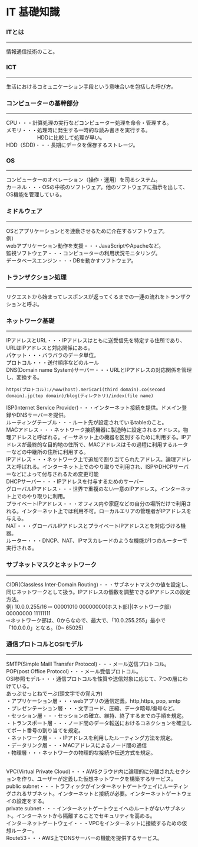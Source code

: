 # IT 基礎知識

### ITとは
---
情報通信技術のこと。
### ICT
---
生活におけるコミュニケーション手段という意味合いを包括した呼び方。
### コンピューターの基幹部分
---
CPU・・・計算処理の実行などコンピューター処理を命令・管理する。<br>
メモリ・・・処理時に発生する一時的な読み書きを実行する。
　　　　　　HDDに比較して処理が早い。<br>
HDD（SDD)・・・長期にデータを保存するストレージ。
### OS
---
コンピューターのオペレーション（操作・運用）を司るシステム。<br>
カーネル・・・OSの中核のソフトウェア。他のソフトウェアに指示を出して、OS機能を管理している。
### ミドルウェア
---
OSとアプリケーションとを連動させるために介在するソフトウェア。<br>
例）<br>
webアプリケーション動作を支援・・・JavaScriptやApacheなど。<br>
監視ソフトウェア・・・コンピューターの利用状況モニタリング。<br>
データベースエンジン・・・DBを動かすソフトウェア。
### トランザクション処理
---
リクエストから始まってレスポンスが返ってくるまでの一連の流れをトランザクションと呼ぶ。
### ネットワーク基礎
---
IPアドレスとURL・・・IPアドレスはともに送受信先を特定する住所であり、URLはIPアドレスと対応関係にある。<br>
パケット・・・バラバラのデータ単位。<br>
プロトコル・・・送付順序などのルール<br>
DNS(Domain name System)サーバー・・・URLとIPアドレスの対応関係を管理し、変換する。<br>
~~~
https(プロトコル)://www(host).mericari(third domain).co(second domain).jp(top domain)/blog(ディレクトリ)/index(file name)
~~~
ISP(Internet Service Provider)・・・インターネット接続を提供。ドメイン登録やDNSサーバーを提供。<br>
ルーティングテーブル・・・ルート先が設定されているtableのこと。<br>
MACアドレス・・・ネットワーク接続機器に製造時に設定されるアドレス。物理アドレスと呼ばれる。イーサネット上の機器を区別するために利用する。IPアドレスが最終的な目的地の住所で、MACアドレスはその過程に利用するルーターなどの中継所の住所に利用する。<br>
IPアドレス・・・ネットワーク上で追加で割り当てられたアドレス。論理アドレスと呼ばれる。インターネット上でのやり取りで利用され、ISPやDHCPサーバーなどによって付与されるため変更可能<br>
DHCPサーバー・・・IPアドレスを付与するためのサーバー<br>
グローバルIPアドレス・・・世界で重複のない一意のIPアドレス。インターネット上でのやり取りに利用。<br>
プライベートIPアドレス・・・オフィス内や家庭などの自分の場所だけで利用される。インターネット上では利用不可。ローカルエリアの管理者がIPアドレスを与える。<br>
NAT・・・グローバルIPアドレスとプライベートIPアドレスとを対応づける機器。<br>
ルーター・・・DNCP、NAT、IPマスカレードのような機能が1つのルーターで実行される。


### サブネットマスクとネットワーク
---
CIDR(Classless Inter-Domain Routing)・・・サブネットマスクの値を設定し、同じネットワークとして扱う。IPアドレスの個数を調整できるIPアドレスの設定方法。<br>
例)
10.0.0.255/16 ⇨ 00001010 00000000(ホスト部)|(ネットワーク部) 00000000 11111111<br>
⇨ネットワーク部は、0からなので、最大で、「10.0.255.255」最小で 「10.0.0.0」となる。(0~ 65025)<br>

### 通信プロトコルとOSIモデル
---
SMTP(Simple Maill Transfer Protocol)・・・メール送信プロトコル。<br>
POP(post Office Protocol)・・・メール受信プロトコル。<br>
OSI参照モデル・・・通信プロトコルを性質や送信対象に応じて、7つの層にわけている。<br>
あっぷせっとねでーぶ(頭文字での覚え方)<br>
・アプリケーション層・・・webアプリの通信定義。http,https, pop, smtp<br>
・プレゼンテーション層・・・文字コード、圧縮、データ暗号/復号など。<br>
・セッション層・・・セッションの確立、維持、終了するまでの手順を規定。<br>
・トランスポート層・・・ノード間のデータ転送におけるコネクションを確立してポート番号の割り当てを規定。<br>
・ネットワーク層・・・IPアドレスを利用したルーティング方法を規定。<br>
・データリンク層・・・MACアドレスによるノード間の通信<br>
・物理層・・・ネットワークの物理的な接続や伝送方式を規定。<br><br>

VPC(Virtual Private Cloud)・・・AWSクラウド内に論理的に分離されたセクションを作り、ユーザーが定義した仮想ネットワークを構築するサービス。<br>
public subnet・・・トラフィックがインターネットゲートウェイにルーティングされるサブネット。インターネットと接続が必要。インターネットゲートウェイの設定をする。<br>
private subnet・・・インターネットゲートウェイへのルートがないサブネット。インターネットから隔離することでセキュリティを高める。<br>
インターネットゲートウェイ・・・VPCをインターネットに接続するための仮想ルーター。<br>
Route53・・・AWS上でDNSサーバーの機能を提供するサービス。<br>